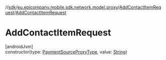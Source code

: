 //[sdk](../../../index.md)/[eu.epicompany.mobile.sdk.network.model.proxy](../index.md)/[AddContactItemRequest](index.md)/[AddContactItemRequest](-add-contact-item-request.md)

# AddContactItemRequest

[androidJvm]\
constructor(type: [PaymentSourceProxyType](../../eu.epicompany.mobile.sdk.domain.model.proxy/-payment-source-proxy-type/index.md), value: [String](https://kotlinlang.org/api/latest/jvm/stdlib/kotlin/-string/index.html))
